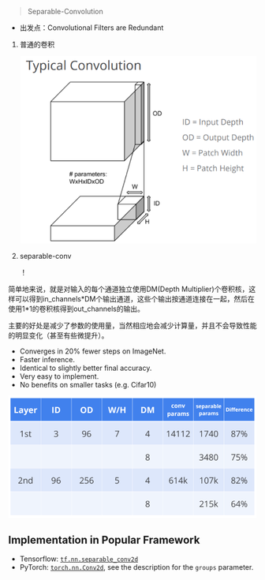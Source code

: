 > Separable-Convolution
- 出发点：Convolutional Filters are Redundant

1. 普通的卷积

   ![](images/0-img0.png)

2. separable-conv

   ！[](images/0-img1.png)

简单地来说，就是对输入的每个通道独立使用DM(Depth Multiplier)个卷积核，这样可以得到in_channels\*DM个输出通道，这些个输出按通道连接在一起，然后在使用1\*1的卷积核得到out_channels的输出。

主要的好处是减少了参数的使用量，当然相应地会减少计算量，并且不会导致性能的明显变化（甚至有些微提升）。
- Converges in 20% fewer steps on ImageNet.
- Faster inference.
- Identical to slightly better final accuracy.
- Very easy to implement.
- No benefits on smaller tasks (e.g. Cifar10)

![](images/0-img2.png)

## Implementation in Popular Framework
- Tensorflow: [`tf.nn.separable_conv2d`](https://www.tensorflow.org/api_docs/python/tf/nn/separable_conv2d)
- PyTorch: [`torch.nn.Conv2d`](https://pytorch.org/docs/0.3.1/nn.html#torch.nn.Conv2d), see the description for the `groups` parameter.
